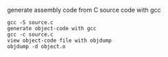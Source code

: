 generate assembly code from C source code with gcc
```
gcc -S source.c
generate object-code with gcc
gcc -c source.c
view object-code file with objdump
objdump -d object.o
```
